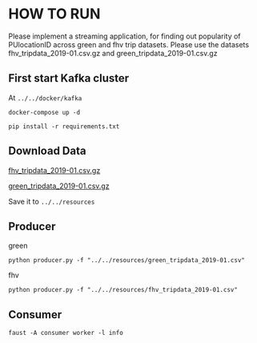 # HOW TO RUN

Please implement a streaming application, for finding out popularity of PUlocationID across green and fhv trip datasets.
Please use the datasets fhv_tripdata_2019-01.csv.gz
and green_tripdata_2019-01.csv.gz

## First start Kafka cluster

At `../../docker/kafka`
```
docker-compose up -d
```

```
pip install -r requirements.txt
```
## Download Data

[fhv_tripdata_2019-01.csv.gz](https://github.com/DataTalksClub/nyc-tlc-data/releases/tag/fhv)

[green_tripdata_2019-01.csv.gz](https://github.com/DataTalksClub/nyc-tlc-data/releases/tag/green)

Save it to `../../resources`

## Producer
green

```
python producer.py -f "../../resources/green_tripdata_2019-01.csv"
```

fhv
```
python producer.py -f "../../resources/fhv_tripdata_2019-01.csv"
```

## Consumer
```
faust -A consumer worker -l info
```
